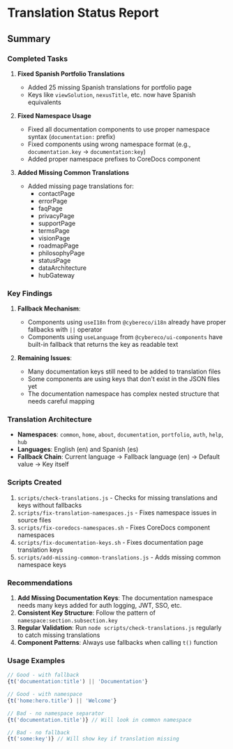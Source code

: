# Translation Status Report

## Summary

### Completed Tasks

1. **Fixed Spanish Portfolio Translations**
   - Added 25 missing Spanish translations for portfolio page
   - Keys like `viewSolution`, `nexusTitle`, etc. now have Spanish equivalents

2. **Fixed Namespace Usage**
   - Fixed all documentation components to use proper namespace syntax (`documentation:` prefix)
   - Fixed components using wrong namespace format (e.g., `documentation.key` → `documentation:key`)
   - Added proper namespace prefixes to CoreDocs component

3. **Added Missing Common Translations**
   - Added missing page translations for:
     - contactPage
     - errorPage
     - faqPage
     - privacyPage
     - supportPage
     - termsPage
     - visionPage
     - roadmapPage
     - philosophyPage
     - statusPage
     - dataArchitecture
     - hubGateway

### Key Findings

1. **Fallback Mechanism**: 
   - Components using `useI18n` from `@cybereco/i18n` already have proper fallbacks with `||` operator
   - Components using `useLanguage` from `@cybereco/ui-components` have built-in fallback that returns the key as readable text

2. **Remaining Issues**:
   - Many documentation keys still need to be added to translation files
   - Some components are using keys that don't exist in the JSON files yet
   - The documentation namespace has complex nested structure that needs careful mapping

### Translation Architecture

- **Namespaces**: `common`, `home`, `about`, `documentation`, `portfolio`, `auth`, `help`, `hub`
- **Languages**: English (en) and Spanish (es)
- **Fallback Chain**: Current language → Fallback language (en) → Default value → Key itself

### Scripts Created

1. `scripts/check-translations.js` - Checks for missing translations and keys without fallbacks
2. `scripts/fix-translation-namespaces.js` - Fixes namespace issues in source files
3. `scripts/fix-coredocs-namespaces.sh` - Fixes CoreDocs component namespaces
4. `scripts/fix-documentation-keys.sh` - Fixes documentation page translation keys
5. `scripts/add-missing-common-translations.js` - Adds missing common namespace keys

### Recommendations

1. **Add Missing Documentation Keys**: The documentation namespace needs many keys added for auth logging, JWT, SSO, etc.
2. **Consistent Key Structure**: Follow the pattern of `namespace:section.subsection.key`
3. **Regular Validation**: Run `node scripts/check-translations.js` regularly to catch missing translations
4. **Component Patterns**: Always use fallbacks when calling `t()` function

### Usage Examples

```typescript
// Good - with fallback
{t('documentation:title') || 'Documentation'}

// Good - with namespace
{t('home:hero.title') || 'Welcome'}

// Bad - no namespace separator
{t('documentation.title')} // Will look in common namespace

// Bad - no fallback
{t('some:key')} // Will show key if translation missing
```